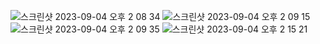 ![스크린샷 2023-09-04 오후 2 08 34](https://github.com/Mings1027/GameZam/assets/100500113/36fd0e3b-9b80-4323-bfeb-473bf2ede5d6)
![스크린샷 2023-09-04 오후 2 09 15](https://github.com/Mings1027/GameZam/assets/100500113/23240836-ed63-431a-a51c-74ea3a8fcf69)
![스크린샷 2023-09-04 오후 2 09 35](https://github.com/Mings1027/GameZam/assets/100500113/7caf28ae-c11c-47fb-85f7-9029240349d9)
![스크린샷 2023-09-04 오후 2 15 21](https://github.com/Mings1027/GameZam/assets/100500113/402acd70-65e4-47fb-b91d-08a9ac272a87)
